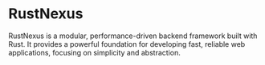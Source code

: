 # RustNexus
RustNexus is a modular, performance-driven backend framework built with Rust. It provides a powerful foundation for developing fast, reliable web applications, focusing on simplicity and abstraction.
